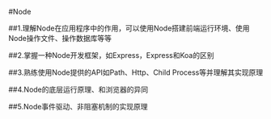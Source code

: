 #Node


##1.理解Node在应用程序中的作用，可以使用Node搭建前端运行环境、使用Node操作文件、操作数据库等等


##2.掌握一种Node开发框架，如Express，Express和Koa的区别


##3.熟练使用Node提供的API如Path、Http、Child Process等并理解其实现原理


##4.Node的底层运行原理、和浏览器的异同


##5.Node事件驱动、非阻塞机制的实现原理

